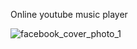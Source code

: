 Online youtube music player


![facebook_cover_photo_1](https://user-images.githubusercontent.com/19755484/49606825-6451e500-f962-11e8-8333-e667b77b7c74.png)
